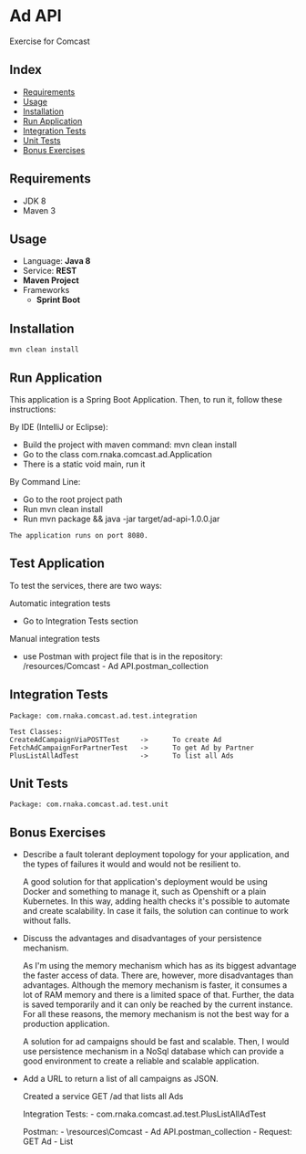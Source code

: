 Ad API
==================================================================

 Exercise for Comcast

Index
------
 * [Requirements](#Requirements)
 * [Usage](#Usage)
 * [Installation](#Installation)
 * [Run Application](#RunApplication)
 * [Integration Tests](#IntegrationTests)
 * [Unit Tests](#UnitTests)
 * [Bonus Exercises](#BonusExercises)
 
 
Requirements
-------------
 * JDK 8
 * Maven 3 
 
Usage
------
 * Language: **Java 8** 
 * Service: **REST**
 * **Maven Project**
 * Frameworks
   * **Sprint Boot**
 
Installation
-------------

    mvn clean install
   
Run Application
---------------- 
   
   This application is a Spring Boot Application. Then, to run it, follow these instructions:
   
   By IDE (IntelliJ or Eclipse):
   - Build the project with maven command: mvn clean install
   - Go to the class com.rnaka.comcast.ad.Application 
   - There is a static void main, run it
   
   By Command Line:
   - Go to the root project path
   - Run mvn clean install
   - Run mvn package && java -jar target/ad-api-1.0.0.jar
    
    The application runs on port 8080.
   
Test Application
----------------    
   To test the services, there are two ways:
   
   Automatic integration tests
   - Go to Integration Tests section
   
   Manual integration tests
   - use Postman with project file that is in the repository: 
   /resources/Comcast - Ad API.postman_collection
   
Integration Tests
------------------

    Package: com.rnaka.comcast.ad.test.integration

    Test Classes:
    CreateAdCampaignViaPOSTTest     ->      To create Ad
    FetchAdCampaignForPartnerTest   ->      To get Ad by Partner
    PlusListAllAdTest               ->      To list all Ads
    
Unit Tests
-----------

    Package: com.rnaka.comcast.ad.test.unit
    
    
Bonus Exercises
----------------

- Describe a fault tolerant deployment topology for your application, and the types of failures it would and would not 
be resilient to.

    A good solution for that application's deployment would be using Docker and something to manage it, such as 
    Openshift or a plain Kubernetes. In this way, adding health checks it's possible to automate and create scalability.
    In case it fails, the solution can continue to work without falls.
    
    
- Discuss the advantages and disadvantages of your persistence mechanism.

    As I'm using the memory mechanism which has as its biggest advantage the faster access of data. There are, however, 
    more disadvantages than advantages. Although the memory mechanism is faster, it consumes a lot of RAM memory and 
    there is a limited space of that. Further, the data is saved temporarily and it can only be reached by the current 
    instance. For all these reasons, the memory mechanism is not the best way for a production application.
     
    A solution for ad campaigns should be fast and scalable. Then, I would use persistence mechanism in a NoSql database
    which can provide a good environment to create a reliable and scalable application.
    
    
- Add a URL to return a list of all campaigns as JSON.

    Created a service GET /ad that lists all Ads
    
    Integration Tests:
        - com.rnaka.comcast.ad.test.PlusListAllAdTest
        
    Postman:
        - \resources\Comcast - Ad API.postman_collection
        - Request: GET  Ad - List  